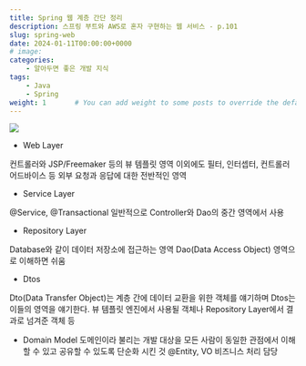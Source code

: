 ```yaml
---
title: Spring 웹 계층 간단 정리
description: 스프링 부트와 AWS로 혼자 구현하는 웹 서비스 - p.101
slug: spring-web
date: 2024-01-11T00:00:00+0000
# image: 
categories:
    - 알아두면 좋은 개발 지식
tags:
    - Java
    - Spring
weight: 1       # You can add weight to some posts to override the default sorting (date descending)
---
```


![](https://velog.velcdn.com/images/yeseul/post/f6c04a77-1cbe-43fa-a89c-da8fcd95fba7/image.png)

- Web Layer

 컨트롤러와 JSP/Freemaker 등의 뷰 템플릿 영역
 이외에도 필터, 인터셉터, 컨트롤러 어드바이스 등 외부 요청과 응답에 대한 전반적인 영역
 
 
- Service Layer

 @Service, @Transactional
 일반적으로 Controller와 Dao의 중간 영역에서 사용


- Repository Layer

 Database와 같이 데이터 저장소에 접근하는 영역
 Dao(Data Access Object) 영역으로 이해하면 쉬움


- Dtos
 
 Dto(Data Transfer Object)는 계층 간에 데이터 교환을 위한 객체를 얘기하며 Dtos는 이들의 영역을 얘기한다.
 뷰 템플릿 엔진에서 사용될 객체나 Repository Layer에서 결과로 넘겨준 객체 등


- Domain Model
 도메인이라 불리는 개발 대상을 모든 사람이 동일한 관점에서 이해할 수 있고 공유할 수 있도록 단순화 시킨 것
 @Entity, VO
 비즈니스 처리 담당


